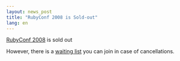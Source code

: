```yaml
---
layout: news_post
title: "RubyConf 2008 is Sold-out"
lang: en
---
```


[RubyConf 2008][1] is sold out

However, there is a [waiting list][2] you can join in case of
cancellations.



[1]: http://rubyconf.org/ 
[2]: http://www.regonline.com/builder/site/Default.aspx?eventid=636797 
